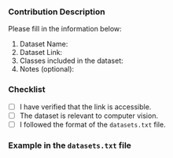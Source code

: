 ### Contribution Description

Please fill in the information below:

1. Dataset Name:
2. Dataset Link:
3. Classes included in the dataset:
4. Notes (optional):

### Checklist

- [ ] I have verified that the link is accessible.
- [ ] The dataset is relevant to computer vision.
- [ ] I followed the format of the `datasets.txt` file.

### Example in the `datasets.txt` file
